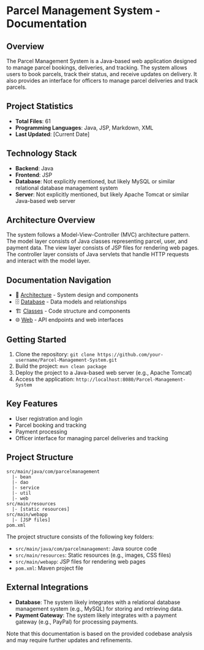 # Parcel Management System - Documentation

## Overview
The Parcel Management System is a Java-based web application designed to manage parcel bookings, deliveries, and tracking. The system allows users to book parcels, track their status, and receive updates on delivery. It also provides an interface for officers to manage parcel deliveries and track parcels.

## Project Statistics
- **Total Files**: 61
- **Programming Languages**: Java, JSP, Markdown, XML
- **Last Updated**: [Current Date]

## Technology Stack
- **Backend**: Java
- **Frontend**: JSP
- **Database**: Not explicitly mentioned, but likely MySQL or similar relational database management system
- **Server**: Not explicitly mentioned, but likely Apache Tomcat or similar Java-based web server

## Architecture Overview
The system follows a Model-View-Controller (MVC) architecture pattern. The model layer consists of Java classes representing parcel, user, and payment data. The view layer consists of JSP files for rendering web pages. The controller layer consists of Java servlets that handle HTTP requests and interact with the model layer.

## Documentation Navigation
- 📐 [Architecture](./architecture.md) - System design and components
- 🗄️ [Database](./database.md) - Data models and relationships
- 🏗️ [Classes](./classes.md) - Code structure and components  
- 🌐 [Web](./web.md) - API endpoints and web interfaces

## Getting Started
1. Clone the repository: `git clone https://github.com/your-username/Parcel-Management-System.git`
2. Build the project: `mvn clean package`
3. Deploy the project to a Java-based web server (e.g., Apache Tomcat)
4. Access the application: `http://localhost:8080/Parcel-Management-System`

## Key Features
- User registration and login
- Parcel booking and tracking
- Payment processing
- Officer interface for managing parcel deliveries and tracking

## Project Structure
```
src/main/java/com/parcelmanagement
  |- bean
  |- dao
  |- service
  |- util
  |- web
src/main/resources
  |- [static resources]
src/main/webapp
  |- [JSP files]
pom.xml
```

The project structure consists of the following key folders:

* `src/main/java/com/parcelmanagement`: Java source code
* `src/main/resources`: Static resources (e.g., images, CSS files)
* `src/main/webapp`: JSP files for rendering web pages
* `pom.xml`: Maven project file

## External Integrations
- **Database**: The system likely integrates with a relational database management system (e.g., MySQL) for storing and retrieving data.
- **Payment Gateway**: The system likely integrates with a payment gateway (e.g., PayPal) for processing payments.

Note that this documentation is based on the provided codebase analysis and may require further updates and refinements.